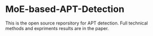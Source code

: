 # MoE-based-APT-Detection
This is the open source reporsitory for APT detection. Full technical methods and expriments results are in the paper.

